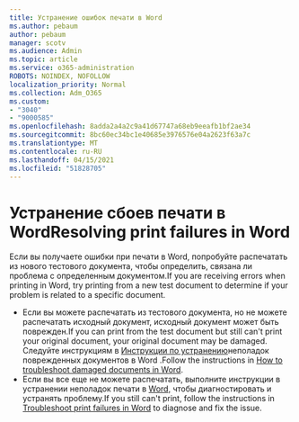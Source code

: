 ```yaml
---
title: Устранение ошибок печати в Word
ms.author: pebaum
author: pebaum
manager: scotv
ms.audience: Admin
ms.topic: article
ms.service: o365-administration
ROBOTS: NOINDEX, NOFOLLOW
localization_priority: Normal
ms.collection: Adm_O365
ms.custom:
- "3040"
- "9000585"
ms.openlocfilehash: 8adda2a4a2c9a41d67747a68eb9eeafb1bf2ae34
ms.sourcegitcommit: 8bc60ec34bc1e40685e3976576e04a2623f63a7c
ms.translationtype: MT
ms.contentlocale: ru-RU
ms.lasthandoff: 04/15/2021
ms.locfileid: "51828705"
---
```

# <a name="resolving-print-failures-in-word"></a><span data-ttu-id="3d483-102">Устранение сбоев печати в Word</span><span class="sxs-lookup"><span data-stu-id="3d483-102">Resolving print failures in Word</span></span>

<span data-ttu-id="3d483-103">Если вы получаете ошибки при печати в Word, попробуйте распечатать из нового тестового документа, чтобы определить, связана ли проблема с определенным документом.</span><span class="sxs-lookup"><span data-stu-id="3d483-103">If you are receiving errors when printing in Word, try printing from a new test document to determine if your problem is related to a specific document.</span></span>

- <span data-ttu-id="3d483-104">Если вы можете распечатать из тестового документа, но не можете распечатать исходный документ, исходный документ может быть поврежден.</span><span class="sxs-lookup"><span data-stu-id="3d483-104">If you can print from the test document but still can't print your original document, your original document may be damaged.</span></span> <span data-ttu-id="3d483-105">Следуйте инструкциям в [Инструкции по устранению](https://docs.microsoft.com/office/troubleshoot/word/damaged-documents-in-word#update-microsoft-office-and-windows)неполадок поврежденных документов в Word .</span><span class="sxs-lookup"><span data-stu-id="3d483-105">Follow the instructions in [How to troubleshoot damaged documents in Word](https://docs.microsoft.com/office/troubleshoot/word/damaged-documents-in-word#update-microsoft-office-and-windows).</span></span>
- <span data-ttu-id="3d483-106">Если вы все еще не можете распечатать, выполните инструкции в устранении неполадок печати в [Word,](https://docs.microsoft.com/office/troubleshoot/word/print-failures-in-word) чтобы диагностировать и устранять проблему.</span><span class="sxs-lookup"><span data-stu-id="3d483-106">If you still can't print, follow the instructions in [Troubleshoot print failures in Word](https://docs.microsoft.com/office/troubleshoot/word/print-failures-in-word) to diagnose and fix the issue.</span></span>